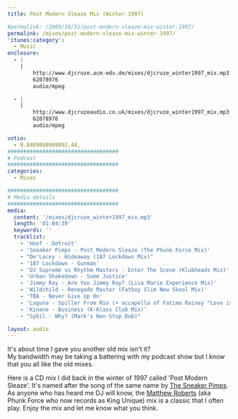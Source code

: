 ```yaml
---
title: Post Modern Sleaze Mix (Winter 1997)

#permalink: /2005/10/31/post-modern-sleaze-mix-winter-1997/
permalink: /mixes/post-modern-sleaze-mix-winter-1997/
'itunes:category':
  - Music
enclosure:
  - |
    |
        http://www.djcruze.acm-edv.de/mixes/djcruze_winter1997_mix.mp3
        62078976
        audio/mpeg

  - |
    |
        http://www.djcruzeaudio.co.uk/mixes/djcruze_winter1997_mix.mp3
        62078976
        audio/mpeg

votio:
  - 8.8409090909092,44,
###################################
# Podcast
###################################
categories:
  - Mixes

###################################
# Media details
###################################
media:
  content: '/mixes/djcruze_winter1997_mix.mp3'
  length: '01:04:39'
  keywords: ''
  tracklist:
    - 'Hoof - Detroit'
    - 'Sneaker Pimps - Post Modern Sleaze (The Phunk Force Mix)'
    - "De'Lacey - Hideaway (187 Lockdown Mix)"
    - '187 Lockdown - Gunman'
    - 'DJ Supreme vs Rhythm Masters - Enter The Scene (Klubheads Mix)'
    - 'Urban Shakedown - Some Justice'
    - 'Jimmy Ray - Are You Jimmy Ray? (Lisa Marie Experience Mix)'
    - 'Wildchild - Renegade Master (Fatboy Slim New Skool Mix)'
    - 'TBA - Never Give Up On'
    - 'Laguna - Spiller From Rio (+ accapella of Fatima Rainey "Love is a Wonderful Thing")'
    - 'Kinane - Business (K-Klass Club Mix)'
    - "Sybil - Why? (Mark's Non-Stop Dub)"

layout: audio
---
```


It's about time I gave you another old mix isn't it?  
My bandwidth may be taking a battering with my podcast show but I know that you all like the old mixes.

Here is a CD mix I did back in the winter of 1997 called 'Post Modern Sleaze'. It's named after the song of the same name by [The Sneaker Pimps][1]. As anyone who has heard me DJ will know, the [Matthew Roberts][2] (aka Phunk Force who now records as King Unique) mix is a classic that I often play. Enjoy the mix and let me know what you think.

[1]: http://www.sneakerpimps.com/
[2]: http://www.kingunique.com
